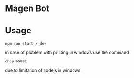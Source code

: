 # Magen Bot

# Usage
```
npm run start / dev
```

in case of problem with printing in windows use the command
```
chcp 65001
```
due to limitation of nodejs in windows.